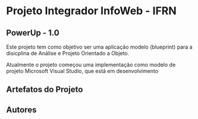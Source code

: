 # Projeto Integrador InfoWeb - IFRN

## PowerUp - 1.0
Este projeto tem como objetivo ser uma aplicação modelo (blueprint) para a disicplina de Análise e Projeto Orientado a Objeto.

Atualmente o projeto começou uma implementação como modelo de projeto Microsoft Visual Studio, que está em desenvolvimento

## Artefatos do Projeto




## Autores




